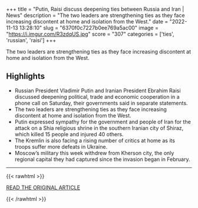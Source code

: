 +++
title = "Putin, Raisi discuss deepening ties between Russia and Iran | News"
description = "The two leaders are strengthening ties as they face increasing discontent at home and isolation from the West."
date = "2022-11-13 13:28:10"
slug = "6370f0c7227b0ee769a5ac00"
image = "https://i.imgur.com/R3zdqUS.jpg"
score = "307"
categories = ['ties', 'russian', 'raisi']
+++

The two leaders are strengthening ties as they face increasing discontent at home and isolation from the West.

## Highlights

- Russian President Vladimir Putin and Iranian President Ebrahim Raisi discussed deepening political, trade and economic cooperation in a phone call on Saturday, their governments said in separate statements.
- The two leaders are strengthening ties as they face increasing discontent at home and isolation from the West.
- Putin expressed sympathy for the government and people of Iran for the attack on a Shia religious shrine in the southern Iranian city of Shiraz, which killed 15 people and injured 40 others.
- The Kremlin is also facing a rising number of critics at home as its troops suffer more defeats in Ukraine.
- Moscow’s military this week withdrew from Kherson city, the only regional capital they had captured since the invasion began in February.

---

{{< rawhtml >}}
  <p class="article-category">
    <a target="_blank" href="https://www.aljazeera.com/news/2022/11/12/putin-raisi-discuss-deepening-ties-between-russia-and-iran">READ THE ORIGINAL ARTICLE</a>
  </p>
{{< /rawhtml >}}
